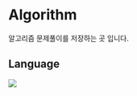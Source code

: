 # Algorithm

알고리즘 문제풀이를 저장하는 곳 입니다.

## Language

 <img src="https://img.shields.io/badge/javascript-F7DF1E?style=for-the-badge&logo=javascript&logoColor=black">               
